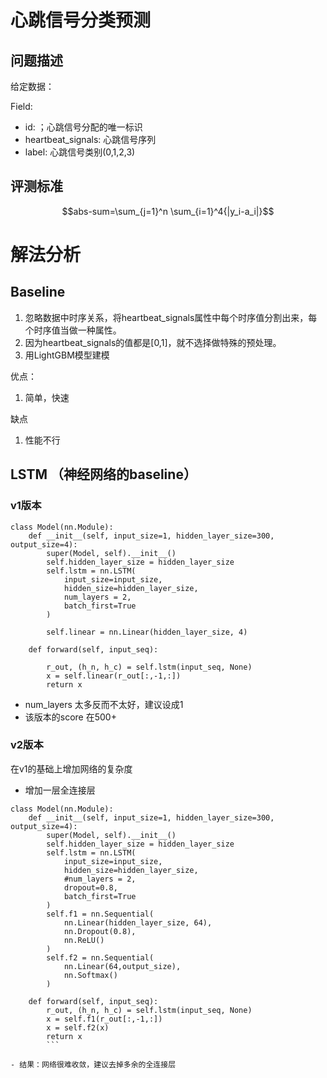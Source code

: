 
# 心跳信号分类预测

## 问题描述

给定数据：

Field: 
- id: ；心跳信号分配的唯一标识
- heartbeat_signals: 心跳信号序列
- label: 心跳信号类别(0,1,2,3) 

## 评测标准

$$abs-sum=\sum_{j=1}^n \sum_{i=1}^4{|y_i-a_i|}$$


# 解法分析

## Baseline

1. 忽略数据中时序关系，将heartbeat_signals属性中每个时序值分割出来，每个时序值当做一种属性。
2. 因为heartbeat_signals的值都是[0,1]，就不选择做特殊的预处理。
3. 用LightGBM模型建模

优点：

1. 简单，快速
   
缺点

1. 性能不行

## LSTM （神经网络的baseline）

### v1版本

```
class Model(nn.Module):
    def __init__(self, input_size=1, hidden_layer_size=300, output_size=4):
        super(Model, self).__init__()
        self.hidden_layer_size = hidden_layer_size
        self.lstm = nn.LSTM(
            input_size=input_size,
            hidden_size=hidden_layer_size,
            num_layers = 2,
            batch_first=True
        )  

        self.linear = nn.Linear(hidden_layer_size, 4)

    def forward(self, input_seq):

        r_out, (h_n, h_c) = self.lstm(input_seq, None)
        x = self.linear(r_out[:,-1,:])
        return x
```

- num_layers 太多反而不太好，建议设成1
- 该版本的score 在500+

### v2版本

在v1的基础上增加网络的复杂度

- 增加一层全连接层

```
class Model(nn.Module):
    def __init__(self, input_size=1, hidden_layer_size=300, output_size=4):
        super(Model, self).__init__()
        self.hidden_layer_size = hidden_layer_size
        self.lstm = nn.LSTM(
            input_size=input_size,
            hidden_size=hidden_layer_size,
            #num_layers = 2,
            dropout=0.8,
            batch_first=True
        )  
        self.f1 = nn.Sequential(
            nn.Linear(hidden_layer_size, 64),
            nn.Dropout(0.8),
            nn.ReLU()
        )
        self.f2 = nn.Sequential(
            nn.Linear(64,output_size),
            nn.Softmax()
        )
    
    def forward(self, input_seq):
        r_out, (h_n, h_c) = self.lstm(input_seq, None)
        x = self.f1(r_out[:,-1,:])
        x = self.f2(x)
        return x
        ```

- 结果：网络很难收敛，建议去掉多余的全连接层